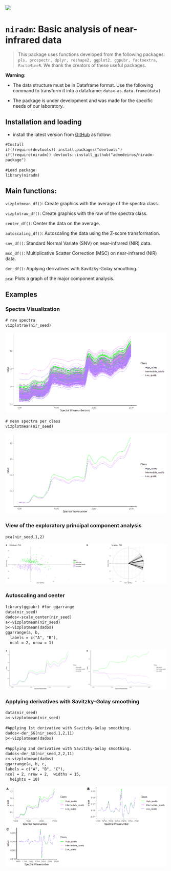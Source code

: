 
![](https://github.com/admedeiros/niradm-package/blob/master/logo/logo-02.png)

`niradm`: Basic analysis of near-infrared data
==============================================

> This package uses functions developed from the following packages:
> `pls, prospectr, dplyr, reshape2, ggplot2, ggpubr, factoextra,  FactoMineR`.
> We thank the creators of these useful packages.

**Warning**:

-   The data structure must be in Dataframe format. Use the following
    command to transform it into a dataframe:
    `data<-as.data.frame(data)`

-   The package is under development and was made for the specific needs
    of our laboratory.

Installation and loading
------------------------

-   install the latest version from
    [GitHub](https://github.com/admedeiros/niradm-package) as follow:

<!-- -->

    #Install
    if(!require(devtools)) install.packages("devtools")
    if(!require(niradm)) devtools::install_github("admedeiros/niradm-package")

    #Load package
    library(niradm)

Main functions:
---------------

`vizplotmean_df()`: Create graphics with the average of the spectra
class.

`vizplotraw_df()`: Create graphics with the raw of the spectra class.

`center_df()`: Center the data on the average.

`autoscaling_df()`: Autoscaling the data using the Z-score
transformation.

`snv_df()`: Standard Normal Variate (SNV) on near-infrared (NIR) data.

`msc_df()`: Multiplicative Scatter Correction (MSC) on near-infrared
(NIR) data.

`der_df()`: Applying derivatives with Savitzky-Golay smoothing..

`pca`: Plots a graph of the major component analysis.

Examples
--------

### Spectra Visualization

    # raw spectra
    vizplotraw(nir_seed)

![](README_files/figure-gfm/unnamed-chunk-2-1.png)<!-- -->

    # mean spectra per class
    vizplotmean(nir_seed)

![](README_files/figure-gfm/unnamed-chunk-3-1.png)<!-- -->

### View of the exploratory principal component analysis

    pca(nir_seed,1,2)

![](README_files/figure-gfm/unnamed-chunk-4-1.png)<!-- -->

### Autoscaling and center

    library(ggpubr) #for ggarrange
    data(nir_seed)
    dados<-scale_center(nir_seed)
    a<-vizplotmean(nir_seed)
    b<-vizplotmean(dados)
    ggarrange(a, b,
      labels = c("A", "B"),
      ncol = 2, nrow = 1)

![](README_files/figure-gfm/unnamed-chunk-5-1.png)<!-- -->

### Applying derivatives with Savitzky-Golay smoothing

    data(nir_seed)
    a<-vizplotmean(nir_seed)

    #Applying 1st derivative with Savitzky-Golay smoothing.
    dados<-der_SG(nir_seed,1,2,11)
    b<-vizplotmean(dados)

    #Applying 2nd derivative with Savitzky-Golay smoothing.
    dados<-der_SG(nir_seed,2,2,11)
    c<-vizplotmean(dados)
    ggarrange(a, b, c, 
    labels = c("A", "B", "C"),
    ncol = 2, nrow = 2,  widths = 15,
      heights = 10)

![](README_files/figure-gfm/unnamed-chunk-6-1.png)<!-- -->
